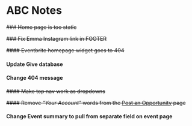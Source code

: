 # ABC Notes

~~### Home page is too static~~

~~### Fix Emma Instagram link in FOOTER~~

~~#### Eventbrite homepage widget goes to 404~~

#### Update Give database

#### Change 404 message

~~#### Make top nav work as dropdowns~~

~~#### Remove  _"Your Account"_  words from the [Post an Opportunity](http://abcnashville.org/post-an-opportunity) page~~

#### Change Event summary to pull from separate field on event page
